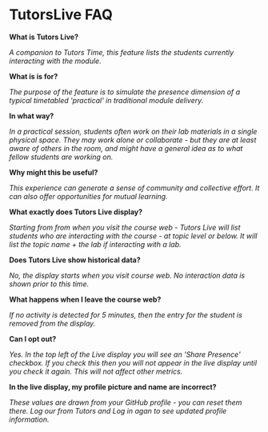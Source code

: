 # TutorsLive FAQ

**What is Tutors Live?**

_A companion to Tutors Time, this feature lists the students currently interacting with the module._

**What is is for?**

_The purpose of the feature is to simulate the presence dimension of a typical timetabled 'practical' in traditional module delivery._

**In what way?**

_In a practical session, students often work on their lab materials in a single physical space. They may work alone or collaborate - but they are at least aware of others in the room, and might have a general idea as to what fellow students are working on._

**Why might this be useful?**

_This experience can generate a sense of community and collective effort. It can also offer opportunities for mutual learning._

**What exactly does Tutors Live display?**

_Starting from from when you visit the course web - Tutors Live will list students who are interacting with the course - at topic level or below. It will list the topic name + the lab if interacting with a lab._

**Does Tutors Live show historical data?**

_No, the display starts when you visit course web. No interaction data is shown prior to this time._

**What happens when I leave the course web?**

_If no activity is detected for 5 minutes, then the entry for the student is removed from the display._

**Can I opt out?**

_Yes. In the top left of the Live display you will see an 'Share Presence' checkbox. If you check this then you will not appear in the live display until you check it again. This will not affect other metrics._

**In the live display, my profile picture and name are incorrect?**

_These values are drawn from your GitHub profile - you can reset them there. Log our from Tutors and Log in agan to see updated profile information._
